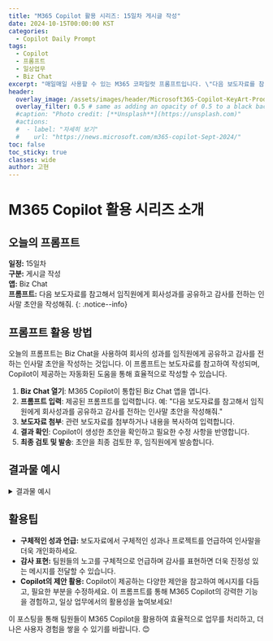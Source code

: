 ```yaml
---
title: "M365 Copilot 활용 시리즈: 15일차 게시글 작성"
date: 2024-10-15T00:00:00 KST
categories:
  - Copilot Daily Prompt
tags:
  - Copilot
  - 프롬프트
  - 일상업무
  - Biz Chat
excerpt: "매일매일 사용할 수 있는 M365 코파일럿 프롬프트입니다. \"다음 보도자료를 참고해서 임직원에게 회사성과를 공유하고 감사를 전하는 인사말 초안을 작성해줘.\""
header:
  overlay_image: /assets/images/header/Microsoft365-Copilot-KeyArt-Productivity-6K-01.png
  overlay_filter: 0.5 # same as adding an opacity of 0.5 to a black background
  #caption: "Photo credit: [**Unsplash**](https://unsplash.com)"
  #actions:
  #  - label: "자세히 보기"
  #    url: "https://news.microsoft.com/m365-copilot-Sept-2024/"
toc: false
toc_sticky: true
classes: wide
author: 고현
---
```


# M365 Copilot 활용 시리즈 소개

## 오늘의 프롬프트

**일정:** 15일차  
**구분:** 게시글 작성  
**앱:** Biz Chat  
**프롬프트:** 다음 보도자료를 참고해서 임직원에게 회사성과를 공유하고 감사를 전하는 인사말 초안을 작성해줘.
{: .notice--info}

## 프롬프트 활용 방법

오늘의 프롬프트는 Biz Chat을 사용하여 회사의 성과를 임직원에게 공유하고 감사를 전하는 인사말 초안을 작성하는 것입니다. 이 프롬프트는 보도자료를 참고하여 작성되며, Copilot이 제공하는 자동화된 도움을 통해 효율적으로 작성할 수 있습니다.

1. **Biz Chat 열기**: M365 Copilot이 통합된 Biz Chat 앱을 엽니다.
2. **프롬프트 입력**: 제공된 프롬프트를 입력합니다. 예: "다음 보도자료를 참고해서 임직원에게 회사성과를 공유하고 감사를 전하는 인사말 초안을 작성해줘."
3. **보도자료 첨부**: 관련 보도자료를 첨부하거나 내용을 복사하여 입력합니다.
4. **결과 확인**: Copilot이 생성한 초안을 확인하고 필요한 수정 사항을 반영합니다.
5. **최종 검토 및 발송**: 초안을 최종 검토한 후, 임직원에게 발송합니다.

## 결과물 예시

<details>
<summary>결과물 예시</summary>

## 결과물

```
안녕하세요, 팀 여러분.

저희 회사가 이번 분기에 놀라운 성과를 거두었다는 소식을 전하게 되어 매우 기쁩니다. 이번 성과는 여러분 모두의 헌신과 노력 덕분입니다. 특히, "구체적인 성과나 프로젝트 언급"에서 보여준 여러분의 열정과 전문성은 정말 대단했습니다.

앞으로도 함께 더 큰 목표를 향해 나아가기를 기대하며, 여러분의 지속적인 협력과 노고에 깊이 감사드립니다.

감사합니다.
"회사명" 드림
```

</details>

## 활용팁

- **구체적인 성과 언급:** 보도자료에서 구체적인 성과나 프로젝트를 언급하여 인사말을 더욱 개인화하세요.
- **감사 표현:** 팀원들의 노고를 구체적으로 언급하며 감사를 표현하면 더욱 진정성 있는 메시지를 전달할 수 있습니다.
- **Copilot의 제안 활용:** Copilot이 제공하는 다양한 제안을 참고하여 메시지를 다듬고, 필요한 부분을 수정하세요.
이 프롬프트를 통해 M365 Copilot의 강력한 기능을 경험하고, 일상 업무에서의 활용성을 높여보세요!

이 포스팅을 통해 팀원들이 M365 Copilot을 활용하여 효율적으로 업무를 처리하고, 더 나은 사용자 경험을 쌓을 수 있기를 바랍니다. 😊

